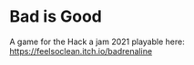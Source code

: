 # Bad is Good
 A game for the Hack a jam 2021
 playable here: https://feelsoclean.itch.io/badrenaline
